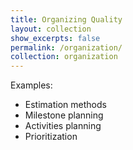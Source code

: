 ```yaml
---
title: Organizing Quality
layout: collection
show_excerpts: false
permalink: /organization/
collection: organization
---
```


Examples:
* Estimation methods
* Milestone planning
* Activities planning
* Prioritization